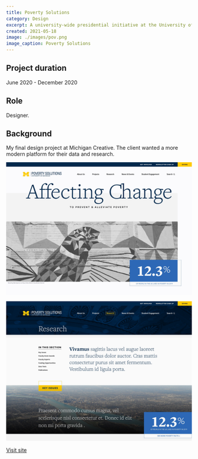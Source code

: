 ```yaml
---
title: Poverty Solutions
category: Design
excerpt: A university-wide presidential initiative at the University of Michigan.
created: 2021-05-18
image: ./images/pov.png
image_caption: Poverty Solutions
---
```


## Project duration

June 2020 - December 2020

## Role

Designer.

## Background
My final design project at Michigan Creative. The client wanted a more modern platform for their data and research. 

![Home page of Poverty Solutions](./images/pov-home.jpg)

![An example of a main landing page](./images/pov-landing.jpg)

[Visit site](https://poverty.umich.edu/)
